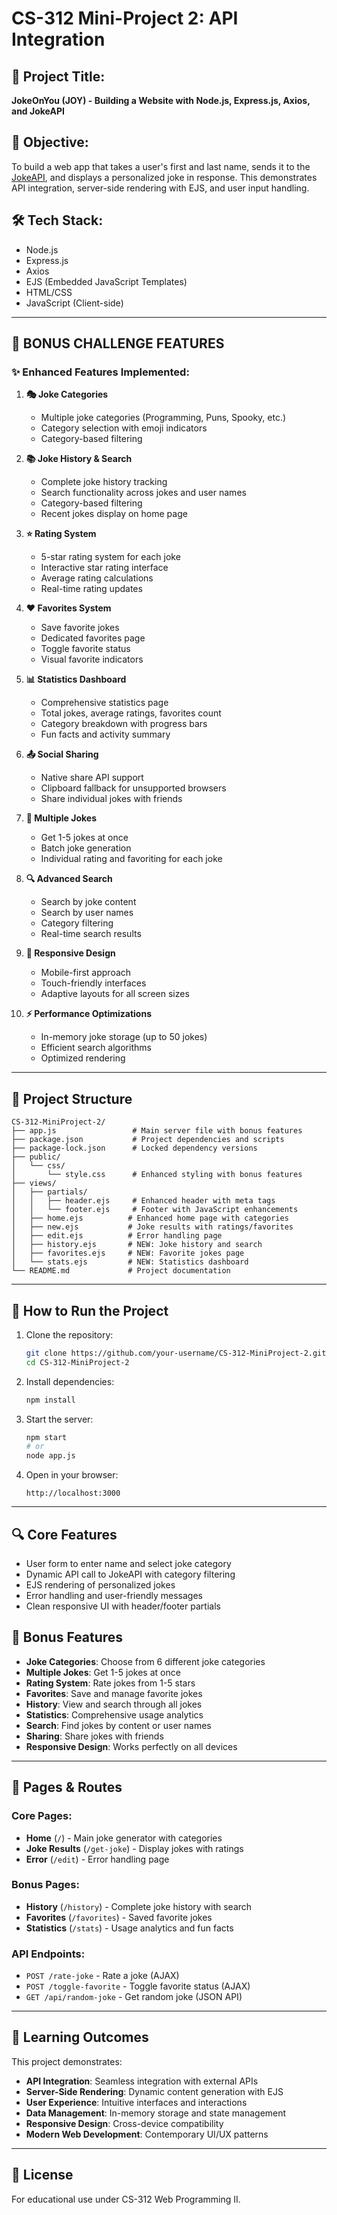 # CS-312 Mini-Project 2: API Integration

## 📌 Project Title:
**JokeOnYou (JOY) - Building a Website with Node.js, Express.js, Axios, and JokeAPI**

## 🎯 Objective:
To build a web app that takes a user's first and last name, sends it to the [JokeAPI](https://jokeapi.dev/), and displays a personalized joke in response. This demonstrates API integration, server-side rendering with EJS, and user input handling.

## 🛠 Tech Stack:
- Node.js
- Express.js
- Axios
- EJS (Embedded JavaScript Templates)
- HTML/CSS
- JavaScript (Client-side)

---

## 🚀 BONUS CHALLENGE FEATURES

### ✨ Enhanced Features Implemented:

1. **🎭 Joke Categories**
   - Multiple joke categories (Programming, Puns, Spooky, etc.)
   - Category selection with emoji indicators
   - Category-based filtering

2. **📚 Joke History & Search**
   - Complete joke history tracking
   - Search functionality across jokes and user names
   - Category-based filtering
   - Recent jokes display on home page

3. **⭐ Rating System**
   - 5-star rating system for each joke
   - Interactive star rating interface
   - Average rating calculations
   - Real-time rating updates

4. **❤️ Favorites System**
   - Save favorite jokes
   - Dedicated favorites page
   - Toggle favorite status
   - Visual favorite indicators

5. **📊 Statistics Dashboard**
   - Comprehensive statistics page
   - Total jokes, average ratings, favorites count
   - Category breakdown with progress bars
   - Fun facts and activity summary

6. **📤 Social Sharing**
   - Native share API support
   - Clipboard fallback for unsupported browsers
   - Share individual jokes with friends

7. **🎪 Multiple Jokes**
   - Get 1-5 jokes at once
   - Batch joke generation
   - Individual rating and favoriting for each joke

8. **🔍 Advanced Search**
   - Search by joke content
   - Search by user names
   - Category filtering
   - Real-time search results

9. **📱 Responsive Design**
   - Mobile-first approach
   - Touch-friendly interfaces
   - Adaptive layouts for all screen sizes

10. **⚡ Performance Optimizations**
    - In-memory joke storage (up to 50 jokes)
    - Efficient search algorithms
    - Optimized rendering

---

## 📂 Project Structure
```
CS-312-MiniProject-2/
├── app.js                 # Main server file with bonus features
├── package.json           # Project dependencies and scripts
├── package-lock.json      # Locked dependency versions
├── public/
│   └── css/
│       └── style.css      # Enhanced styling with bonus features
├── views/
│   ├── partials/
│   │   ├── header.ejs     # Enhanced header with meta tags
│   │   └── footer.ejs     # Footer with JavaScript enhancements
│   ├── home.ejs          # Enhanced home page with categories
│   ├── new.ejs           # Joke results with ratings/favorites
│   ├── edit.ejs          # Error handling page
│   ├── history.ejs       # NEW: Joke history and search
│   ├── favorites.ejs     # NEW: Favorite jokes page
│   └── stats.ejs         # NEW: Statistics dashboard
└── README.md             # Project documentation
```

---

## 🚀 How to Run the Project

1. Clone the repository:
   ```bash
   git clone https://github.com/your-username/CS-312-MiniProject-2.git
   cd CS-312-MiniProject-2
   ```

2. Install dependencies:
   ```bash
   npm install
   ```

3. Start the server:
   ```bash
   npm start
   # or
   node app.js
   ```

4. Open in your browser:
   ```
   http://localhost:3000
   ```

---

## 🔍 Core Features
- User form to enter name and select joke category
- Dynamic API call to JokeAPI with category filtering
- EJS rendering of personalized jokes
- Error handling and user-friendly messages
- Clean responsive UI with header/footer partials

## 🎉 Bonus Features
- **Joke Categories**: Choose from 6 different joke categories
- **Multiple Jokes**: Get 1-5 jokes at once
- **Rating System**: Rate jokes from 1-5 stars
- **Favorites**: Save and manage favorite jokes
- **History**: View and search through all jokes
- **Statistics**: Comprehensive usage analytics
- **Search**: Find jokes by content or user names
- **Sharing**: Share jokes with friends
- **Responsive Design**: Works perfectly on all devices

---

## 📱 Pages & Routes

### Core Pages:
- **Home** (`/`) - Main joke generator with categories
- **Joke Results** (`/get-joke`) - Display jokes with ratings
- **Error** (`/edit`) - Error handling page

### Bonus Pages:
- **History** (`/history`) - Complete joke history with search
- **Favorites** (`/favorites`) - Saved favorite jokes
- **Statistics** (`/stats`) - Usage analytics and fun facts

### API Endpoints:
- `POST /rate-joke` - Rate a joke (AJAX)
- `POST /toggle-favorite` - Toggle favorite status (AJAX)
- `GET /api/random-joke` - Get random joke (JSON API)

---

## 🎯 Learning Outcomes
This project demonstrates:
- **API Integration**: Seamless integration with external APIs
- **Server-Side Rendering**: Dynamic content generation with EJS
- **User Experience**: Intuitive interfaces and interactions
- **Data Management**: In-memory storage and state management
- **Responsive Design**: Cross-device compatibility
- **Modern Web Development**: Contemporary UI/UX patterns

---

## 📜 License
For educational use under CS-312 Web Programming II.
